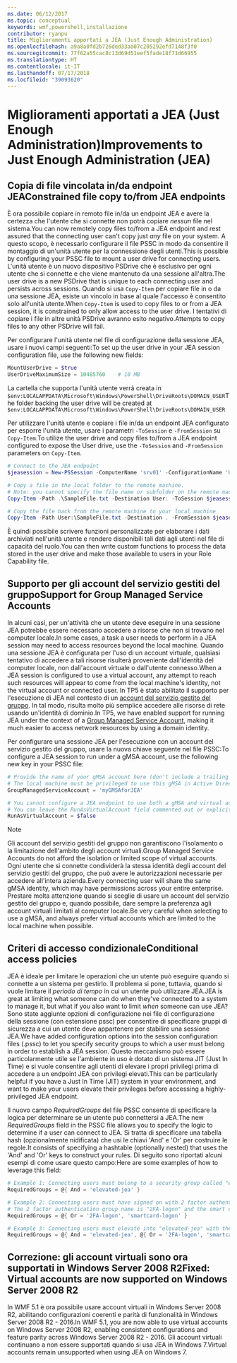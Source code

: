 ```yaml
---
ms.date: 06/12/2017
ms.topic: conceptual
keywords: wmf,powershell,installazione
contributor: ryanpu
title: Miglioramenti apportati a JEA (Just Enough Administration)
ms.openlocfilehash: a9a8a0fd2b726ded33aa07c205292efd7148f3f0
ms.sourcegitcommit: 77f62a55cac8c13d69d51eef5fade18f71d66955
ms.translationtype: HT
ms.contentlocale: it-IT
ms.lasthandoff: 07/17/2018
ms.locfileid: "39093620"
---
```

# <a name="improvements-to-just-enough-administration-jea"></a><span data-ttu-id="2aac4-103">Miglioramenti apportati a JEA (Just Enough Administration)</span><span class="sxs-lookup"><span data-stu-id="2aac4-103">Improvements to Just Enough Administration (JEA)</span></span>

## <a name="constrained-file-copy-tofrom-jea-endpoints"></a><span data-ttu-id="2aac4-104">Copia di file vincolata in/da endpoint JEA</span><span class="sxs-lookup"><span data-stu-id="2aac4-104">Constrained file copy to/from JEA endpoints</span></span>

<span data-ttu-id="2aac4-105">È ora possibile copiare in remoto file in/da un endpoint JEA e avere la certezza che l'utente che si connette non potrà copiare *nessun* file nel sistema.</span><span class="sxs-lookup"><span data-stu-id="2aac4-105">You can now remotely copy files to/from a JEA endpoint and rest assured that the connecting user can't copy just *any* file on your system.</span></span>
<span data-ttu-id="2aac4-106">A questo scopo, è necessario configurare il file PSSC in modo da consentire il montaggio di un'unità utente per la connessione degli utenti.</span><span class="sxs-lookup"><span data-stu-id="2aac4-106">This is possible by configuring your PSSC file to mount a user drive for connecting users.</span></span>
<span data-ttu-id="2aac4-107">L'unità utente è un nuovo dispositivo PSDrive che è esclusivo per ogni utente che si connette e che viene mantenuto da una sessione all'altra.</span><span class="sxs-lookup"><span data-stu-id="2aac4-107">The user drive is a new PSDrive that is unique to each connecting user and persists across sessions.</span></span>
<span data-ttu-id="2aac4-108">Quando si usa `Copy-Item` per copiare file in o da una sessione JEA, esiste un vincolo in base al quale l'accesso è consentito solo all'unità utente.</span><span class="sxs-lookup"><span data-stu-id="2aac4-108">When `Copy-Item` is used to copy files to or from a JEA session, it is constrained to only allow access to the user drive.</span></span>
<span data-ttu-id="2aac4-109">I tentativi di copiare i file in altre unità PSDrive avranno esito negativo.</span><span class="sxs-lookup"><span data-stu-id="2aac4-109">Attempts to copy files to any other PSDrive will fail.</span></span>

<span data-ttu-id="2aac4-110">Per configurare l'unità utente nel file di configurazione della sessione JEA, usare i nuovi campi seguenti:</span><span class="sxs-lookup"><span data-stu-id="2aac4-110">To set up the user drive in your JEA session configuration file, use the following new fields:</span></span>

```powershell
MountUserDrive = $true
UserDriveMaximumSize = 10485760    # 10 MB
```

<span data-ttu-id="2aac4-111">La cartella che supporta l'unità utente verrà creata in `$env:LOCALAPPDATA\Microsoft\Windows\PowerShell\DriveRoots\DOMAIN_USER`</span><span class="sxs-lookup"><span data-stu-id="2aac4-111">The folder backing the user drive will be created at `$env:LOCALAPPDATA\Microsoft\Windows\PowerShell\DriveRoots\DOMAIN_USER`</span></span>

<span data-ttu-id="2aac4-112">Per utilizzare l'unità utente e copiare i file in/da un endpoint JEA configurato per esporre l'unità utente, usare i parametri `-ToSession` e `-FromSession` su `Copy-Item`.</span><span class="sxs-lookup"><span data-stu-id="2aac4-112">To utilize the user drive and copy files to/from a JEA endpoint configured to expose the User drive, use the `-ToSession` and `-FromSession` parameters on `Copy-Item`.</span></span>

```powershell
# Connect to the JEA endpoint
$jeasession = New-PSSession -ComputerName 'srv01' -ConfigurationName 'UserDemo'

# Copy a file in the local folder to the remote machine.
# Note: you cannot specify the file name or subfolder on the remote machine. You must exactly type "User:"
Copy-Item -Path .\SampleFile.txt -Destination User: -ToSession $jeasession

# Copy the file back from the remote machine to your local machine
Copy-Item -Path User:\SampleFile.txt -Destination . -FromSession $jeasession
```

<span data-ttu-id="2aac4-113">È quindi possibile scrivere funzioni personalizzate per elaborare i dati archiviati nell'unità utente e rendere disponibili tali dati agli utenti nel file di capacità del ruolo.</span><span class="sxs-lookup"><span data-stu-id="2aac4-113">You can then write custom functions to process the data stored in the user drive and make those available to users in your Role Capability file.</span></span>

## <a name="support-for-group-managed-service-accounts"></a><span data-ttu-id="2aac4-114">Supporto per gli account del servizio gestiti del gruppo</span><span class="sxs-lookup"><span data-stu-id="2aac4-114">Support for Group Managed Service Accounts</span></span>

<span data-ttu-id="2aac4-115">In alcuni casi, per un'attività che un utente deve eseguire in una sessione JEA potrebbe essere necessario accedere a risorse che non si trovano nel computer locale.</span><span class="sxs-lookup"><span data-stu-id="2aac4-115">In some cases, a task a user needs to perform in a JEA session may need to access resources beyond the local machine.</span></span>
<span data-ttu-id="2aac4-116">Quando una sessione JEA è configurata per l'uso di un account virtuale, qualsiasi tentativo di accedere a tali risorse risulterà proveniente dall'identità del computer locale, non dall'account virtuale o dall'utente connesso.</span><span class="sxs-lookup"><span data-stu-id="2aac4-116">When a JEA session is configured to use a virtual account, any attempt to reach such resources will appear to come from the local machine's identity, not the virtual account or connected user.</span></span>
<span data-ttu-id="2aac4-117">In TP5 è stato abilitato il supporto per l'esecuzione di JEA nel contesto di un [account del servizio gestito del gruppo](/previous-versions/windows/it-pro/windows-server-2012-R2-and-2012/jj128431\(v=ws.11\)). In tal modo, risulta molto più semplice accedere alle risorse di rete usando un'identità di dominio.</span><span class="sxs-lookup"><span data-stu-id="2aac4-117">In TP5, we have enabled support for running JEA under the context of a [Group Managed Service Account](/previous-versions/windows/it-pro/windows-server-2012-R2-and-2012/jj128431\(v=ws.11\)), making it much easier to access network resources by using a domain identity.</span></span>

<span data-ttu-id="2aac4-118">Per configurare una sessione JEA per l'esecuzione con un account del servizio gestito del gruppo, usare la nuova chiave seguente nel file PSSC:</span><span class="sxs-lookup"><span data-stu-id="2aac4-118">To configure a JEA session to run under a gMSA account, use the following new key in your PSSC file:</span></span>

```powershell
# Provide the name of your gMSA account here (don't include a trailing $)
# The local machine must be privileged to use this gMSA in Active Directory
GroupManagedServiceAccount = 'myGMSAforJEA'

# You cannot configure a JEA endpoint to use both a gMSA and virtual account
# You can leave the RunAsVirtualAccount field commented out or explicitly set it to false
RunAsVirtualAccount = $false
```

> [!NOTE]
> <span data-ttu-id="2aac4-119">Gli account del servizio gestiti del gruppo non garantiscono l'isolamento o la limitazione dell'ambito degli account virtuali.</span><span class="sxs-lookup"><span data-stu-id="2aac4-119">Group Managed Service Accounts do not afford the isolation or limited scope of virtual accounts.</span></span>
> <span data-ttu-id="2aac4-120">Ogni utente che si connette condividerà la stessa identità degli account del servizio gestiti del gruppo, che può avere le autorizzazioni necessarie per accedere all'intera azienda.</span><span class="sxs-lookup"><span data-stu-id="2aac4-120">Every connecting user will share the same gMSA identity, which may have permissions across your entire enterprise.</span></span>
> <span data-ttu-id="2aac4-121">Prestare molta attenzione quando si sceglie di usare un account del servizio gestito del gruppo e, quando possibile, dare sempre la preferenza agli account virtuali limitati al computer locale.</span><span class="sxs-lookup"><span data-stu-id="2aac4-121">Be very careful when selecting to use a gMSA, and always prefer virtual accounts which are limited to the local machine when possible.</span></span>

## <a name="conditional-access-policies"></a><span data-ttu-id="2aac4-122">Criteri di accesso condizionale</span><span class="sxs-lookup"><span data-stu-id="2aac4-122">Conditional access policies</span></span>

<span data-ttu-id="2aac4-123">JEA è ideale per limitare le operazioni che un utente può eseguire quando si connette a un sistema per gestirlo. Il problema si pone, tuttavia, quando si vuole limitare il *periodo di tempo* in cui un utente può utilizzare JEA.</span><span class="sxs-lookup"><span data-stu-id="2aac4-123">JEA is great at limiting what someone can do when they've connected to a system to manage it, but what if you also want to limit *when* someone can use JEA?</span></span>
<span data-ttu-id="2aac4-124">Sono state aggiunte opzioni di configurazione nei file di configurazione della sessione (con estensione pssc) per consentire di specificare gruppi di sicurezza a cui un utente deve appartenere per stabilire una sessione JEA.</span><span class="sxs-lookup"><span data-stu-id="2aac4-124">We have added configuration options into the session configuration files (.pssc) to let you specify security groups to which a user must belong in order to establish a JEA session.</span></span>
<span data-ttu-id="2aac4-125">Questo meccanismo può essere particolarmente utile se l'ambiente in uso è dotato di un sistema JIT (Just In Time) e si vuole consentire agli utenti di elevare i propri privilegi prima di accedere a un endpoint JEA con privilegi elevati.</span><span class="sxs-lookup"><span data-stu-id="2aac4-125">This can be particularly helpful if you have a Just In Time (JIT) system in your environment, and want to make your users elevate their privileges before accessing a highly-privileged JEA endpoint.</span></span>

<span data-ttu-id="2aac4-126">Il nuovo campo *RequiredGroups* del file PSSC consente di specificare la logica per determinare se un utente può connettersi a JEA.</span><span class="sxs-lookup"><span data-stu-id="2aac4-126">The new *RequiredGroups* field in the PSSC file allows you to specify the logic to determine if a user can connect to JEA.</span></span>
<span data-ttu-id="2aac4-127">Si tratta di specificare una tabella hash (opzionalmente nidificata) che usi le chiavi 'And' e 'Or' per costruire le regole.</span><span class="sxs-lookup"><span data-stu-id="2aac4-127">It consists of specifying a hashtable (optionally nested) that uses the 'And' and 'Or' keys to construct your rules.</span></span>
<span data-ttu-id="2aac4-128">Di seguito sono riportati alcuni esempi di come usare questo campo:</span><span class="sxs-lookup"><span data-stu-id="2aac4-128">Here are some examples of how to leverage this field:</span></span>

```powershell
# Example 1: Connecting users must belong to a security group called "elevated-jea"
RequiredGroups = @{ And = 'elevated-jea' }

# Example 2: Connecting users must have signed on with 2 factor authentication or a smart card
# The 2 factor authentication group name is "2FA-logon" and the smart card group name is "smartcard-logon"
RequiredGroups = @{ Or = '2FA-logon', 'smartcard-logon' }

# Example 3: Connecting users must elevate into "elevated-jea" with their JIT system and have logged on with 2FA or a smart card
RequiredGroups = @{ And = 'elevated-jea', @{ Or = '2FA-logon', 'smartcard-logon' }}
```

## <a name="fixed-virtual-accounts-are-now-supported-on-windows-server-2008-r2"></a><span data-ttu-id="2aac4-129">Correzione: gli account virtuali sono ora supportati in Windows Server 2008 R2</span><span class="sxs-lookup"><span data-stu-id="2aac4-129">Fixed: Virtual accounts are now supported on Windows Server 2008 R2</span></span>

<span data-ttu-id="2aac4-130">In WMF 5.1 è ora possibile usare account virtuali in Windows Server 2008 R2, abilitando configurazioni coerenti e parità di funzionalità in Windows Server 2008 R2 - 2016.</span><span class="sxs-lookup"><span data-stu-id="2aac4-130">In WMF 5.1, you are now able to use virtual accounts on Windows Server 2008 R2, enabling consistent configurations and feature parity across Windows Server 2008 R2 - 2016.</span></span>
<span data-ttu-id="2aac4-131">Gli account virtuali continuano a non essere supportati quando si usa JEA in Windows 7.</span><span class="sxs-lookup"><span data-stu-id="2aac4-131">Virtual accounts remain unsupported when using JEA on Windows 7.</span></span>